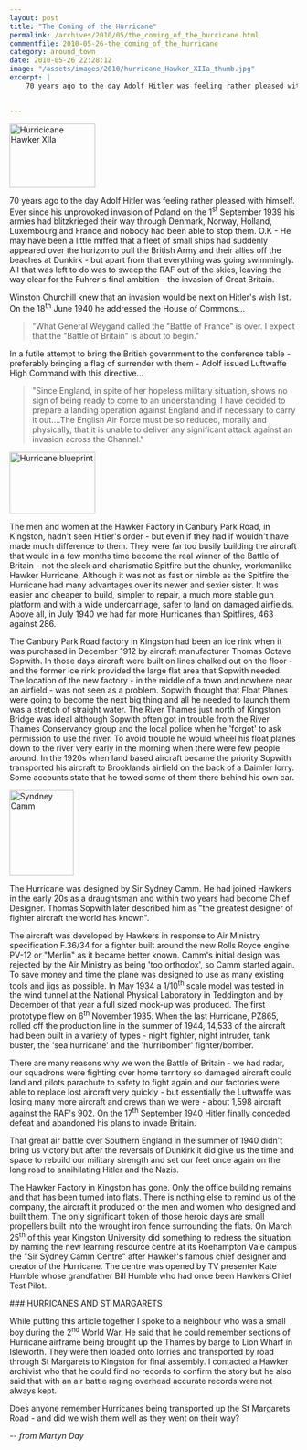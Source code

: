 ```yaml
---
layout: post
title: "The Coming of the Hurricane"
permalink: /archives/2010/05/the_coming_of_the_hurricane.html
commentfile: 2010-05-26-the_coming_of_the_hurricane
category: around_town
date: 2010-05-26 22:28:12
image: "/assets/images/2010/hurricane_Hawker_XIIa_thumb.jpg"
excerpt: |
    70 years ago to the day Adolf Hitler was feeling rather pleased with himself. Ever since his unprovoked invasion of Poland on the 1<sup>st</sup> September 1939 his armies had blitzkrieged their way through Denmark, Norway, Holland, Luxembourg and France and nobody had been able to stop them. O.K - He may have been a little miffed that a fleet of small ships had suddenly appeared over the horizon to pull the British Army and their allies off the beaches at Dunkirk - but apart from that everything was going swimmingly. All that was left to do was to sweep the RAF out of the skies, leaving the way clear for the Fuhrer's final ambition - the invasion of Great Britain.
    

---
```


<a href="/assets/images/2010/hurricane_Hawker_XIIa.jpg" title="See larger version of - Hurricicane Hawker XIIa"><img src="/assets/images/2010/hurricane_Hawker_XIIa_thumb.jpg" width="150" height="112" alt="Hurricicane Hawker XIIa" class="photo right" /></a>

70 years ago to the day Adolf Hitler was feeling rather pleased with himself. Ever since his unprovoked invasion of Poland on the 1<sup>st</sup> September 1939 his armies had blitzkrieged their way through Denmark, Norway, Holland, Luxembourg and France and nobody had been able to stop them. O.K - He may have been a little miffed that a fleet of small ships had suddenly appeared over the horizon to pull the British Army and their allies off the beaches at Dunkirk - but apart from that everything was going swimmingly. All that was left to do was to sweep the RAF out of the skies, leaving the way clear for the Fuhrer's final ambition - the invasion of Great Britain.

Winston Churchill knew that an invasion would be next on Hitler's wish list. On the 18<sup>th</sup> June 1940 he addressed the House of Commons...

> "What General Weygand called the "Battle of France" is over. I expect that the "Battle of Britain" is about to begin."

In a futile attempt to bring the British government to the conference table - preferably bringing a flag of surrender with them - Adolf issued Luftwaffe High Command with this directive...

> "Since England, in spite of her hopeless military situation, shows no sign of being ready to come to an understanding, I have decided to prepare a landing operation against England and if necessary to carry it out....The English Air Force must be so reduced, morally and physically, that it is unable to deliver any significant attack against an invasion across the Channel."

<a href="/assets/images/2010/hurricane_blueprint.jpg" title="See larger version of - Hurricane blueprint"><img src="/assets/images/2010/hurricane_blueprint_thumb.jpg" width="150" height="108" alt="Hurricane blueprint" class="photo right" /></a>

The men and women at the Hawker Factory in Canbury Park Road, in Kingston, hadn't seen Hitler's order - but even if they had if wouldn't have made much difference to them. They were far too busily building the aircraft that would in a few months time become the real winner of the Battle of Britain - not the sleek and charismatic Spitfire but the chunky, workmanlike Hawker Hurricane. Although it was not as fast or nimble as the Spitfire the Hurricane had many advantages over its newer and sexier sister. It was easier and cheaper to build, simpler to repair, a much more stable gun platform and with a wide undercarriage, safer to land on damaged airfields. Above all, in July 1940 we had far more Hurricanes than Spitfires, 463 against 286.

The Canbury Park Road factory in Kingston had been an ice rink when it was purchased in December 1912 by aircraft manufacturer Thomas Octave Sopwith. In those days aircraft were built on lines chalked out on the floor - and the former ice rink provided the large flat area that Sopwith needed. The location of the new factory - in the middle of a town and nowhere near an airfield - was not seen as a problem. Sopwith thought that Float Planes were going to become the next big thing and all he needed to launch them was a stretch of straight water. The River Thames just north of Kingston Bridge was ideal although Sopwith often got in trouble from the River Thames Conservancy group and the local police when he 'forgot' to ask permission to use the river. To avoid trouble he would wheel his float planes down to the river very early in the morning when there were few people around. In the 1920s when land based aircraft became the priority Sopwith transported his aircraft to Brooklands airfield on the back of a Daimler lorry. Some accounts state that he towed some of them there behind his own car.

<a href="/assets/images/2010/hurricane_sydney_camm.jpg" title="See larger version of - Syndney Camm"><img src="/assets/images/2010/hurricane_sydney_camm_thumb.jpg" width="112" height="150" alt="Syndney Camm" class="photo right" /></a>

The Hurricane was designed by Sir Sydney Camm. He had joined Hawkers in the early 20s as a draughtsman and within two years had become Chief Designer. Thomas Sopwith later described him as "the greatest designer of fighter aircraft the world has known".

The aircraft was developed by Hawkers in response to Air Ministry specification F.36/34 for a fighter built around the new Rolls Royce engine PV-12 or "Merlin" as it became better known. Camm's initial design was rejected by the Air Ministry as being 'too orthodox', so Camm started again. To save money and time the plane was designed to use as many existing tools and jigs as possible. In May 1934 a 1/10<sup>th</sup> scale model was tested in the wind tunnel at the National Physical Laboratory in Teddington and by December of that year a full sized mock-up was produced. The first prototype flew on 6<sup>th</sup> November 1935. When the last Hurricane, PZ865, rolled off the production line in the summer of 1944, 14,533 of the aircraft had been built in a variety of types - night fighter, night intruder, tank buster, the 'sea hurricane' and the 'hurribomber' fighter/bomber.

There are many reasons why we won the Battle of Britain - we had radar, our squadrons were fighting over home territory so damaged aircraft could land and pilots parachute to safety to fight again and our factories were able to replace lost aircraft very quickly - but essentially the Luftwaffe was losing many more aircraft and crews than we were - about 1,598 aircraft against the RAF's 902. On the 17<sup>th</sup> September 1940 Hitler finally conceded defeat and abandoned his plans to invade Britain.

That great air battle over Southern England in the summer of 1940 didn't bring us victory but after the reversals of Dunkirk it did give us the time and space to rebuild our military strength and set our feet once again on the long road to annihilating Hitler and the Nazis.

The Hawker Factory in Kingston has gone. Only the office building remains and that has been turned into flats. There is nothing else to remind us of the company, the aircraft it produced or the men and women who designed and built them. The only significant token of those heroic days are small propellers built into the wrought iron fence surrounding the flats. On March 25<sup>th</sup> of this year Kingston University did something to redress the situation by naming the new learning resource centre at its Roehampton Vale campus the "Sir Sydney Camm Centre" after Hawker's famous chief designer and creator of the Hurricane. The centre was opened by TV presenter Kate Humble whose grandfather Bill Humble who had once been Hawkers Chief Test Pilot.

<div markdown="1" class="box">
### HURRICANES AND ST MARGARETS

While putting this article together I spoke to a neighbour who was a small boy during the 2<sup>nd</sup> World War. He said that he could remember sections of Hurricane airframe being brought up the Thames by barge to Lion Wharf in Isleworth. They were then loaded onto lorries and transported by road through St Margarets to Kingston for final assembly. I contacted a Hawker archivist who that he could find no records to confirm the story but he also said that with an air battle raging overhead accurate records were not always kept.

Does anyone remember Hurricanes being transported up the St Margarets Road - and did we wish them well as they went on their way?

</div>
<cite>-- from Martyn Day</cite>
